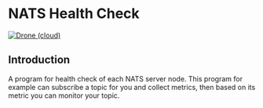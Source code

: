 # NATS Health Check
[![Drone (cloud)](https://img.shields.io/drone/build/4lie/nats-health-check.svg?style=flat-square&logo=drone)](https://cloud.drone.io/4lie/nats-health-check)

## Introduction
A program for health check of each NATS server node.
This program for example can subscribe a topic for you and collect metrics, then based on its metric you can monitor your topic.
